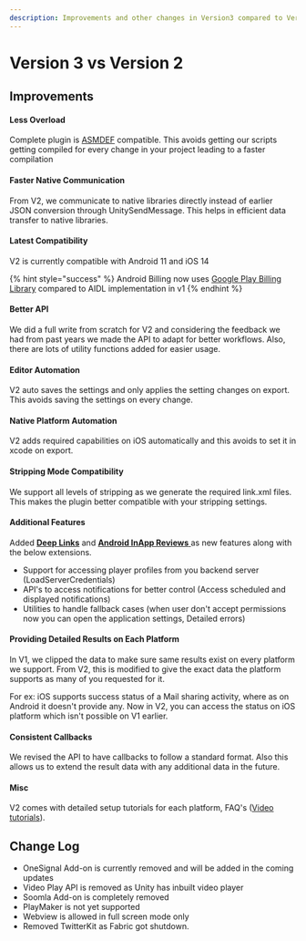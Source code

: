 ```yaml
---
description: Improvements and other changes in Version3 compared to Version 2
---
```


# Version 3 vs Version 2

## Improvements

#### Less Overload

Complete plugin is [ASMDEF](https://docs.unity3d.com/Manual/ScriptCompilationAssemblyDefinitionFiles.html) compatible. This avoids getting our scripts getting compiled for every change in your project leading to a faster compilation

#### Faster Native Communication

From V2, we communicate to native libraries directly instead of earlier JSON conversion through UnitySendMessage. This helps in efficient data transfer to native libraries.

#### Latest Compatibility

V2 is currently compatible with Android 11 and iOS 14

{% hint style="success" %}
Android Billing now uses [Google Play Billing Library](https://developer.android.com/google/play/billing/integrate) compared to AIDL implementation in v1
{% endhint %}

#### Better API

We did a full write from scratch for V2 and considering the feedback we had from past years we made the API to adapt for better workflows. Also, there are lots of utility functions added for easier usage.

#### Editor Automation

V2 auto saves the settings and only applies the setting changes on export. This avoids saving the settings on every change.

#### Native Platform Automation

V2 adds required capabilities on iOS automatically and this avoids to set it in xcode on export.

#### Stripping Mode Compatibility

We support all levels of stripping as we generate the required link.xml files. This makes the plugin better compatible with your stripping settings.

#### Additional Features

Added [**Deep Links**](../deep-link-services/overview.md) and [**Android InApp Reviews** ](../rate-my-app/overview.md)as new features along with the below extensions.

* Support for accessing player profiles from you backend server (LoadServerCredentials)
* API's to access notifications for better control (Access scheduled and displayed notifications)
* Utilities to handle fallback cases (when user don't accept permissions now you can open the application settings, Detailed errors)

#### Providing Detailed Results on Each Platform

In V1, we clipped the data to make sure same results exist on every platform we support. From V2, this is modified to give the exact data the platform supports as many of you requested for it.&#x20;

For ex: iOS supports success status of a Mail sharing activity, where as on Android it doesn't provide any. Now in V2, you can access the status on iOS platform which isn't possible on V1 earlier.

#### Consistent Callbacks

We revised the API to have callbacks to follow a standard format. Also this allows us to extend the result data with any additional data in the future.

#### Misc

V2 comes with detailed setup tutorials for each platform, FAQ's ([Video tutorials](https://youtu.be/ZoBO9s-3\_1o)).

## Change Log

* OneSignal Add-on is currently removed and will be added in the coming updates
* Video Play API is removed as Unity has inbuilt video player
* Soomla Add-on is completely removed
* PlayMaker is not yet supported
* Webview is allowed in full screen mode only
* Removed TwitterKit as Fabric got shutdown.

